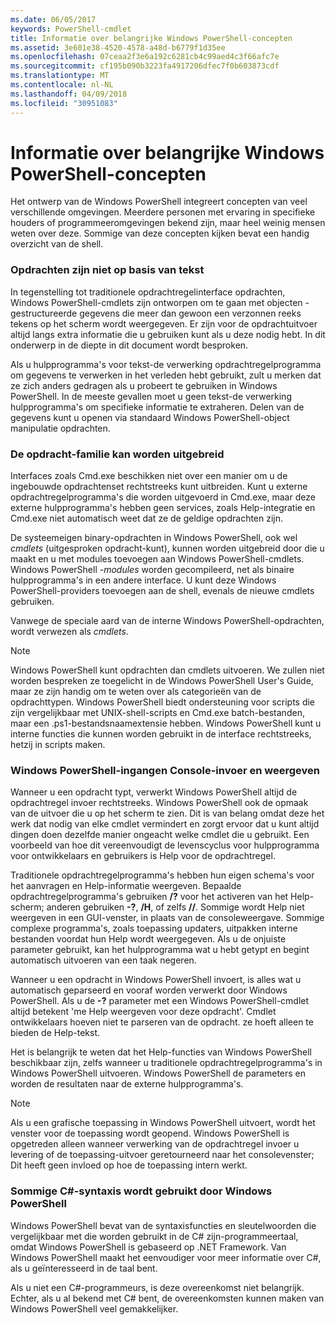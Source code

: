```yaml
---
ms.date: 06/05/2017
keywords: PowerShell-cmdlet
title: Informatie over belangrijke Windows PowerShell-concepten
ms.assetid: 3e601e38-4520-4578-a48d-b6779f1d35ee
ms.openlocfilehash: 07ceaa2f3e6a192c6281cb4c99aed4c3f66afc7e
ms.sourcegitcommit: cf195b090b3223fa4917206dfec7f0b603873cdf
ms.translationtype: MT
ms.contentlocale: nl-NL
ms.lasthandoff: 04/09/2018
ms.locfileid: "30951083"
---
```

# <a name="understanding-important-windows-powershell-concepts"></a>Informatie over belangrijke Windows PowerShell-concepten
Het ontwerp van de Windows PowerShell integreert concepten van veel verschillende omgevingen. Meerdere personen met ervaring in specifieke houders of programmeeromgevingen bekend zijn, maar heel weinig mensen weten over deze. Sommige van deze concepten kijken bevat een handig overzicht van de shell.

### <a name="commands-are-not-text-based"></a>Opdrachten zijn niet op basis van tekst
In tegenstelling tot traditionele opdrachtregelinterface opdrachten, Windows PowerShell-cmdlets zijn ontworpen om te gaan met objecten - gestructureerde gegevens die meer dan gewoon een verzonnen reeks tekens op het scherm wordt weergegeven. Er zijn voor de opdrachtuitvoer altijd langs extra informatie die u gebruiken kunt als u deze nodig hebt. In dit onderwerp in de diepte in dit document wordt besproken.

Als u hulpprogramma's voor tekst-de verwerking opdrachtregelprogramma om gegevens te verwerken in het verleden hebt gebruikt, zult u merken dat ze zich anders gedragen als u probeert te gebruiken in Windows PowerShell. In de meeste gevallen moet u geen tekst-de verwerking hulpprogramma's om specifieke informatie te extraheren. Delen van de gegevens kunt u openen via standaard Windows PowerShell-object manipulatie opdrachten.

### <a name="the-command-family-is-extensible"></a>De opdracht-familie kan worden uitgebreid
Interfaces zoals Cmd.exe beschikken niet over een manier om u de ingebouwde opdrachtenset rechtstreeks kunt uitbreiden. Kunt u externe opdrachtregelprogramma's die worden uitgevoerd in Cmd.exe, maar deze externe hulpprogramma's hebben geen services, zoals Help-integratie en Cmd.exe niet automatisch weet dat ze de geldige opdrachten zijn.

De systeemeigen binary-opdrachten in Windows PowerShell, ook wel *cmdlets* (uitgesproken opdracht-kunt), kunnen worden uitgebreid door die u maakt en u met modules toevoegen aan Windows PowerShell-cmdlets. Windows PowerShell *-modules* worden gecompileerd, net als binaire hulpprogramma's in een andere interface. U kunt deze Windows PowerShell-providers toevoegen aan de shell, evenals de nieuwe cmdlets gebruiken.

Vanwege de speciale aard van de interne Windows PowerShell-opdrachten, wordt verwezen als *cmdlets*.

> [!NOTE]
> Windows PowerShell kunt opdrachten dan cmdlets uitvoeren. We zullen niet worden bespreken ze toegelicht in de Windows PowerShell User's Guide, maar ze zijn handig om te weten over als categorieën van de opdrachttypen. Windows PowerShell biedt ondersteuning voor scripts die zijn vergelijkbaar met UNIX-shell-scripts en Cmd.exe batch-bestanden, maar een .ps1-bestandsnaamextensie hebben. Windows PowerShell kunt u interne functies die kunnen worden gebruikt in de interface rechtstreeks, hetzij in scripts maken.

### <a name="windows-powershell-handles-console-input-and-display"></a>Windows PowerShell-ingangen Console-invoer en weergeven
Wanneer u een opdracht typt, verwerkt Windows PowerShell altijd de opdrachtregel invoer rechtstreeks. Windows PowerShell ook de opmaak van de uitvoer die u op het scherm te zien. Dit is van belang omdat deze het werk dat nodig van elke cmdlet vermindert en zorgt ervoor dat u kunt altijd dingen doen dezelfde manier ongeacht welke cmdlet die u gebruikt. Een voorbeeld van hoe dit vereenvoudigt de levenscyclus voor hulpprogramma voor ontwikkelaars en gebruikers is Help voor de opdrachtregel.

Traditionele opdrachtregelprogramma's hebben hun eigen schema's voor het aanvragen en Help-informatie weergeven. Bepaalde opdrachtregelprogramma's gebruiken **/?** voor het activeren van het Help-scherm; anderen gebruiken **-?**, **/H**, of zelfs **//**. Sommige wordt Help niet weergeven in een GUI-venster, in plaats van de consoleweergave. Sommige complexe programma's, zoals toepassing updaters, uitpakken interne bestanden voordat hun Help wordt weergegeven. Als u de onjuiste parameter gebruikt, kan het hulpprogramma wat u hebt getypt en begint automatisch uitvoeren van een taak negeren.

Wanneer u een opdracht in Windows PowerShell invoert, is alles wat u automatisch geparseerd en vooraf worden verwerkt door Windows PowerShell. Als u de **-?** parameter met een Windows PowerShell-cmdlet altijd betekent 'me Help weergeven voor deze opdracht'. Cmdlet ontwikkelaars hoeven niet te parseren van de opdracht. ze hoeft alleen te bieden de Help-tekst.

Het is belangrijk te weten dat het Help-functies van Windows PowerShell beschikbaar zijn, zelfs wanneer u traditionele opdrachtregelprogramma's in Windows PowerShell uitvoeren. Windows PowerShell de parameters en worden de resultaten naar de externe hulpprogramma's.

> [!NOTE]
> Als u een grafische toepassing in Windows PowerShell uitvoert, wordt het venster voor de toepassing wordt geopend. Windows PowerShell is opgetreden alleen wanneer verwerking van de opdrachtregel invoer u levering of de toepassing-uitvoer geretourneerd naar het consolevenster; Dit heeft geen invloed op hoe de toepassing intern werkt.

### <a name="windows-powershell-uses-some-c-syntax"></a>Sommige C#-syntaxis wordt gebruikt door Windows PowerShell
Windows PowerShell bevat van de syntaxisfuncties en sleutelwoorden die vergelijkbaar met die worden gebruikt in de C# zijn-programmeertaal, omdat Windows PowerShell is gebaseerd op .NET Framework. Van Windows PowerShell maakt het eenvoudiger voor meer informatie over C#, als u geïnteresseerd in de taal bent.

Als u niet een C#-programmeurs, is deze overeenkomst niet belangrijk. Echter, als u al bekend met C# bent, de overeenkomsten kunnen maken van Windows PowerShell veel gemakkelijker.